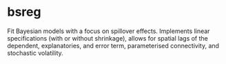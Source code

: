 # bsreg
Fit Bayesian models with a focus on spillover effects. Implements linear specifications (with or without shrinkage), allows for spatial lags of the dependent, explanatories, and error term, parameterised connectivity, and stochastic volatility.
